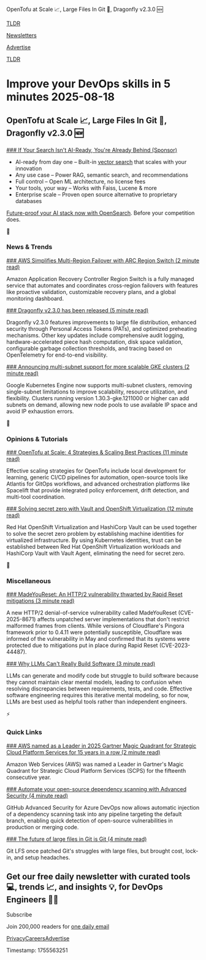 OpenTofu at Scale 📈, Large Files In Git 📜, Dragonfly v2.3.0 🆕

[TLDR](/)

[Newsletters](/newsletters)

[Advertise](https://advertise.tldr.tech/)

[TLDR](/)

# Improve your DevOps skills in 5 minutes 2025-08-18

## OpenTofu at Scale 📈, Large Files In Git 📜, Dragonfly v2.3.0 🆕

### 

[### If Your Search Isn't AI-Ready, You're Already Behind (Sponsor)](https://hubs.la/Q03ChrTZ0)

* AI-ready from day one – Built-in [vector search](https://hubs.la/Q03ChrTZ0) that scales with your innovation
* Any use case – Power RAG, semantic search, and recommendations
* Full control – Open ML architecture, no license fees
* Your tools, your way – Works with Faiss, Lucene & more
* Enterprise scale – Proven open source alternative to proprietary databases

[Future-proof your AI stack now with OpenSearch](https://hubs.la/Q03ChrTZ0). Before your competition does.

📱

### News & Trends

[### AWS Simplifies Multi-Region Failover with ARC Region Switch (2 minute read)](https://www.infoq.com/news/2025/08/aws-arc-region-switch-failover/?utm_source=tldrdevops)

Amazon Application Recovery Controller Region Switch is a fully managed service that automates and coordinates cross-region failovers with features like proactive validation, customizable recovery plans, and a global monitoring dashboard.

[### Dragonfly v2.3.0 has been released (5 minute read)](https://www.cncf.io/blog/2025/08/15/dragonfly-v2-3-0-has-been-released/?utm_source=tldrdevops)

Dragonfly v2.3.0 features improvements to large file distribution, enhanced security through Personal Access Tokens (PATs), and optimized preheating mechanisms. Other key updates include comprehensive audit logging, hardware-accelerated piece hash computation, disk space validation, configurable garbage collection thresholds, and tracing based on OpenTelemetry for end-to-end visibility.

[### Announcing multi-subnet support for more scalable GKE clusters (2 minute read)](https://cloud.google.com/blog/products/networking/multi-subnet-support-for-gke-clusters-increases-scalability/?utm_source=tldrdevops)

Google Kubernetes Engine now supports multi-subnet clusters, removing single-subnet limitations to improve scalability, resource utilization, and flexibility. Clusters running version 1.30.3-gke.1211000 or higher can add subnets on demand, allowing new node pools to use available IP space and avoid IP exhaustion errors.

🚀

### Opinions & Tutorials

[### OpenTofu at Scale: 4 Strategies & Scaling Best Practices (11 minute read)](https://spacelift.io/blog/opentofu-at-scale?utm_source=tldrdevops)

Effective scaling strategies for OpenTofu include local development for learning, generic CI/CD pipelines for automation, open-source tools like Atlantis for GitOps workflows, and advanced orchestration platforms like Spacelift that provide integrated policy enforcement, drift detection, and multi-tool coordination.

[### Solving secret zero with Vault and OpenShift Virtualization (12 minute read)](https://www.hashicorp.com/en/blog/solving-secret-zero-with-vault-and-openshift-virtualization?utm_source=tldrdevops)

Red Hat OpenShift Virtualization and HashiCorp Vault can be used together to solve the secret zero problem by establishing machine identities for virtualized infrastructure. By using Kubernetes identities, trust can be established between Red Hat OpenShift Virtualization workloads and HashiCorp Vault with Vault Agent, eliminating the need for secret zero.

🎁

### Miscellaneous

[### MadeYouReset: An HTTP/2 vulnerability thwarted by Rapid Reset mitigations (3 minute read)](https://blog.cloudflare.com/madeyoureset-an-http-2-vulnerability-thwarted-by-rapid-reset-mitigations/?utm_source=tldrdevops)

A new HTTP/2 denial-of-service vulnerability called MadeYouReset (CVE-2025-8671) affects unpatched server implementations that don't restrict malformed frames from clients. While versions of Cloudflare's Pingora framework prior to 0.4.11 were potentially susceptible, Cloudflare was informed of the vulnerability in May and confirmed that its systems were protected due to mitigations put in place during Rapid Reset (CVE-2023-44487).

[### Why LLMs Can't Really Build Software (3 minute read)](https://zed.dev/blog/why-llms-cant-build-software?utm_source=tldrdevops)

LLMs can generate and modify code but struggle to build software because they cannot maintain clear mental models, leading to confusion when resolving discrepancies between requirements, tests, and code. Effective software engineering requires this iterative mental modeling, so for now, LLMs are best used as helpful tools rather than independent engineers.

⚡️

### Quick Links

[### AWS named as a Leader in 2025 Gartner Magic Quadrant for Strategic Cloud Platform Services for 15 years in a row (2 minute read)](https://aws.amazon.com/blogs/aws/aws-named-as-a-leader-in-2025-gartner-magic-quadrant-for-strategic-cloud-platform-services-for-15-years-in-a-row/?utm_source=tldrdevops)

Amazon Web Services (AWS) was named a Leader in Gartner's Magic Quadrant for Strategic Cloud Platform Services (SCPS) for the fifteenth consecutive year.

[### Automate your open-source dependency scanning with Advanced Security (4 minute read)](https://devblogs.microsoft.com/devops/automate-your-open-source-dependency-scanning-with-advanced-security/?utm_source=tldrdevops)

GitHub Advanced Security for Azure DevOps now allows automatic injection of a dependency scanning task into any pipeline targeting the default branch, enabling quick detection of open-source vulnerabilities in production or merging code.

[### The future of large files in Git is Git (4 minute read)](https://tylercipriani.com/blog/2025/08/15/git-lfs/?utm_source=tldrdevops)

Git LFS once patched Git's struggles with large files, but brought cost, lock-in, and setup headaches.

## Get our free daily newsletter with curated tools 💻, trends 📈, and insights 💡, for DevOps Engineers 👨‍💻

Subscribe

Join 200,000 readers for [one daily email](/api/latest/devops)

[Privacy](/privacy)[Careers](https://jobs.ashbyhq.com/tldr.tech)[Advertise](/devops/advertise)

Timestamp: 1755563251